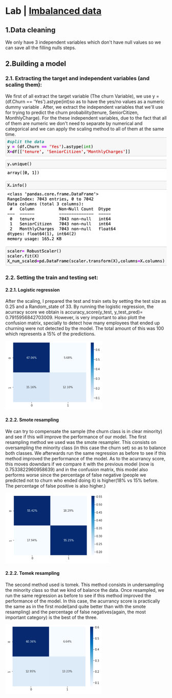 # Lab | [Imbalanced data](https://github.com/MpiPuin12/Marc-Puyol-Iniesta/blob/main/Lab%2008_02.ipynb)
## 1.Data cleaning 
We only have 3 independent variables which don't have null values so we can save all the filling nulls steps. 
## 2.Building a model 
### 2.1. Extracting the target and independent variables (and scaling them):

We first of all extract the target variable (The churn Variable), we use y = (df.Churn == 'Yes').astype(int)so as to have the yes/no values as a numeric dummy variable . After, we extract the independent variables that we'll use for trying to predict the churn probability(tenure, SeniorCitizen, MonthlyCharge). For the these independent variables, due to the fact that all of them are numeric we don't need to separate by numerical and categorical and we can apply the scaling method
to all of them at the same time. 
![Test Image 1](https://github.com/MpiPuin12/Marc-Puyol-Iniesta/blob/main/Captura%20de%20pantalla%202022-02-11%20a%20las%209.47.08.png)

### 2.2. Setting the train and testing set: 

#### 2.2.1. Logistic regression

After the scaling, I prepared the test and train sets by setting the test size as 0.25 and a Random_state of 33. By running the logistic regression, the acurracy score we obtain is accuracy_score(y_test, y_test_pred)= 0.7915956842703009. However, is very important to also plott the confusion matrix, specially to detect how many employees that ended up churning were not detected by the model. The total amount of this was 100 which represents a 15% of the predictions. 

![Test Image 1](https://github.com/MpiPuin12/Marc-Puyol-Iniesta/blob/main/Untitled%20Folder/Captura%20de%20pantalla%202022-02-11%20a%20las%2017.26.32.png)

#### 2.2.2. Smote resampling

We can try to compensate the sample (the churn class is in clear minority) and see if this will improve the performance of our model. The first resampling method we used was the smote resampler. This consists on oversampling the minority class (in this case the churn set) so as to balance both classes. We afterwards run the same regression as before to see if this method improved the performance of the model. As to the acurrancy score, this moves downdars if we compare it with the previous model (now is 0.7533822960958639) and in the confusion matrix, this model also performs worse since the percentage of false negative (people we predicted not to churn who ended doing it) is higher(18% vs 15% before. The percentage of false positive is also higher.) 

![Test Image 1](https://github.com/MpiPuin12/Marc-Puyol-Iniesta/blob/main/Untitled%20Folder/Captura%20de%20pantalla%202022-02-11%20a%20las%2017.26.19.png)

#### 2.2.2. Tomek resampling

The second method used is tomek. This method consists in undersampling the minority class so that we kind of balance the data. Once resampled, we run the same regression as before to see if this method improved the performance of the model. In this case, the acurrancy score is practically the same as in the first model(and quite better than with the smote resampling) and the percentage of false negatives(again, the most important category) is the best of the three. 

![Test Image 1](https://github.com/MpiPuin12/Marc-Puyol-Iniesta/blob/main/Untitled%20Folder/Captura%20de%20pantalla%202022-02-11%20a%20las%2017.26.45.png)
